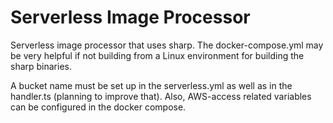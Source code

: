# Serverless Image Processor
Serverless image processor that uses sharp. The docker-compose.yml may be very helpful if not building from a Linux environment for building the sharp binaries.


A bucket name must be set up in the serverless.yml as well as in the handler.ts (planning to improve that). Also, AWS-access related variables can be configured in the docker compose.
